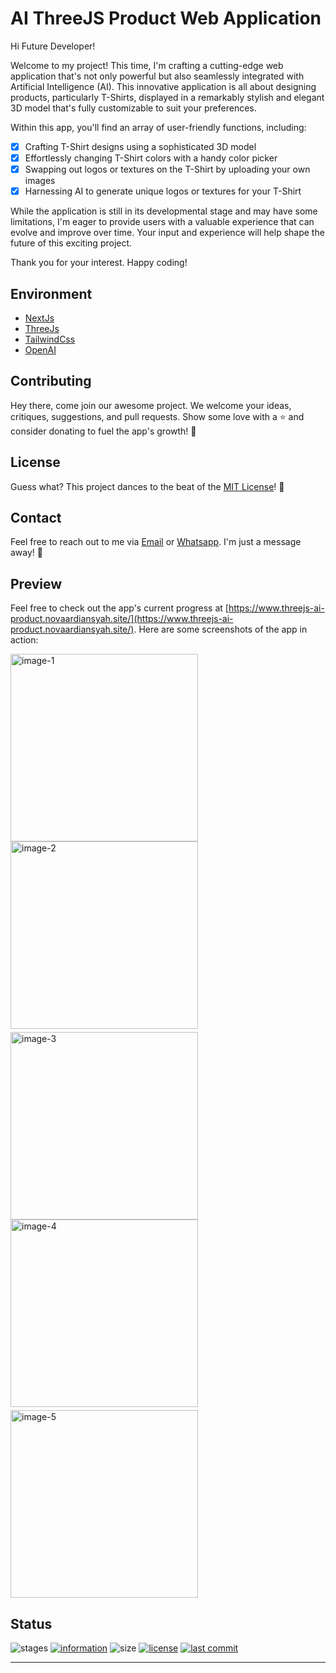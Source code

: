 # AI ThreeJS Product Web Application

Hi Future Developer!

Welcome to my project! This time, I'm crafting a cutting-edge web application that's not only powerful but also seamlessly integrated with Artificial Intelligence (AI). This innovative application is all about designing products, particularly T-Shirts, displayed in a remarkably stylish and elegant 3D model that's fully customizable to suit your preferences.

Within this app, you'll find an array of user-friendly functions, including:

- [x] Crafting T-Shirt designs using a sophisticated 3D model
- [x] Effortlessly changing T-Shirt colors with a handy color picker
- [x] Swapping out logos or textures on the T-Shirt by uploading your own images
- [x] Harnessing AI to generate unique logos or textures for your T-Shirt

While the application is still in its developmental stage and may have some limitations, I'm eager to provide users with a valuable experience that can evolve and improve over time. Your input and experience will help shape the future of this exciting project.

Thank you for your interest. Happy coding!

## Environment

- [NextJs](https://nextjs.org/)
- [ThreeJs](https://threejs.org/)
- [TailwindCss](https://tailwindcss.com/)
- [OpenAI](https://openai.com/)

## Contributing

Hey there, come join our awesome project. We welcome your ideas, critiques, suggestions, and pull requests. Show some love with a ⭐ and consider donating to fuel the app's growth! 🚀

## License

Guess what? This project dances to the beat of the [MIT License](https://github.com/novaardiansyah/ai-threejs-product/blob/main/LICENSE)! 🎉

## Contact

Feel free to reach out to me via [Email](mailto:novaardiansyah78@gmail.com) or [Whatsapp](https://wa.me/6289506668480?text=Hi%20Nova,%20I%20have%20a%20question%20about%20AI%20ThreeJS%20Product%20Web%20Application). I'm just a message away! 📩

## Preview

Feel free to check out the app's current progress at [https://www.threejs-ai-product.novaardiansyah.site/](https://www.threejs-ai-product.novaardiansyah.site/). Here are some screenshots of the app in action:

<div style="margin-bottom: 5px">
  <img src="public/img/capture/image-1.png" alt="image-1" style="width: 300px; margin-right: 10px" />
  <img src="public/img/capture/image-2.png" alt="image-2" style="width: 300px;" />
</div>

<div style="margin-bottom: 5px">
  <img src="public/img/capture/image-3.png" alt="image-3" style="width: 300px; margin-right: 10px" />
  <img src="public/img/capture/image-4.png" alt="image-4" style="width: 300px;" />
</div>

<div style="margin-bottom: 5px">
  <img src="public/img/capture/image-5.png" alt="image-5" style="width: 300px; margin-right: 10px" />
</div>


## Status 

![stages](https://img.shields.io/badge/stages-production-informational)
[![information](https://img.shields.io/badge/information-references-informational)](https://github.com/novaardiansyah/ai-threejs-product/blob/main/references.json)
![size](https://img.shields.io/github/repo-size/novaardiansyah/ai-threejs-product?label=size&color=informational)
[![license](https://img.shields.io/badge/license-MIT-blue.svg)](https://github.com/novaardiansyah/ai-threejs-product/blob/main/LICENSE)
[![last commit](https://img.shields.io/github/last-commit/novaardiansyah/ai-threejs-product?label=last%20commit&color=informational)](https://github.com/novaardiansyah/ai-threejs-product/commits/main)
****